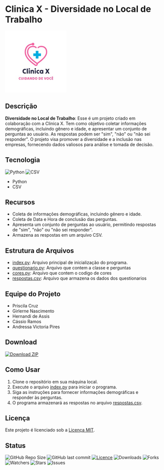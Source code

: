 # Clinica X - Diversidade no Local de Trabalho

![Logo da Clinica X](imagens/logo.jpg)

## Descrição

**Diversidade no Local de Trabalho**: Esse é um projeto criado em colaboração com a Clinica X. Tem como objetivo coletar informações demográficas, incluindo gênero e idade, e apresentar um conjunto de perguntas ao usuário. As respostas podem ser "sim", "não" ou "não sei responder". O projeto visa promover a diversidade e a inclusão nas empresas, fornecendo dados valiosos para análise e tomada de decisão.

## Tecnologia

![Python](https://img.shields.io/badge/Python-yellow?style=for-the-badge&logo=python)
![CSV](https://img.shields.io/badge/CSV-green?style=for-the-badge)

- Python
- CSV

          
## Recursos

- Coleta de informações demográficas, incluindo gênero e idade.
- Coleta de Data e Hora de conclusão das perguntas.
- Apresenta um conjunto de perguntas ao usuário, permitindo respostas de "sim", "não" ou "não sei responder".
- Armazena as respostas em um arquivo CSV.

## Estrutura de Arquivos

- [index.py](index.py): Arquivo principal de inicialização do programa.
- [questionario.py](questionario.py): Arquivo que contem a classe e perguntas
- [cores.py](cores.py): Arquivo que contem o codigo de cores
- [respostas.csv](respostas.csv): Arquivo que armazena os dados dos questionarios

## Equipe do Projeto

- Priscila Cruz
- Girlerne Nascimento
- Hernandi de Assis
- Cássio Ramos
- Andressa Victoria Pires

## Download

[![Download ZIP](https://img.shields.io/badge/Download_0.7-ZIP-green?style=for-the-badge&logo=github)](https://github.com/NewKanvas/Projeto-2/archive/main.zip)

## Como Usar

1. Clone o repositório em sua máquina local.
2. Execute o arquivo [index.py](index.py) para iniciar o programa.
3. Siga as instruções para fornecer informações demográficas e responder às perguntas.
4. O programa armazenará as respostas no arquivo [respostas.csv](respostas.csv).

## Licença

Este projeto é licenciado sob a [Licença MIT](LICENSE).

## Status

<p align="left">

![GitHub Repo Size](https://img.shields.io/github/repo-size/NewKanvas/Projeto-2?style=for-the-badge&logo=github)
![GitHub last commit](https://img.shields.io/github/last-commit/NewKanvas/Projeto-2?style=for-the-badge&logo=git)
[![Licence](https://img.shields.io/github/license/NewKanvas/Projeto-2?style=for-the-badge)](./LICENSE)
![Downloads](https://img.shields.io/github/downloads/NewKanvas/Projeto-2/total?style=for-the-badge)
![Forks](https://img.shields.io/github/forks/NewKanvas/Projeto-2?style=for-the-badge)
![Watchers](https://img.shields.io/github/watchers/NewKanvas/Projeto-2?style=for-the-badge)
![Stars](https://img.shields.io/github/stars/NewKanvas/Projeto-2?style=for-the-badge)
![Issues](https://img.shields.io/github/issues/NewKanvas/Projeto-2?style=for-the-badge)

</p>


